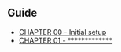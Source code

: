 

## Guide

* [CHAPTER 00 - Initial setup](guide/chapter00.md) 
* [CHAPTER 01 - *************](guide/chapter01.md) 
